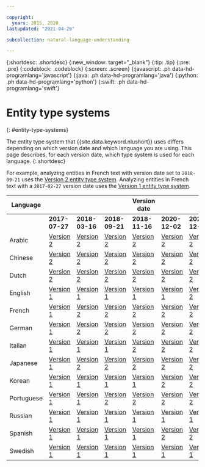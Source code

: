 ```yaml
---

copyright:
  years: 2015, 2020
lastupdated: "2021-04-26"

subcollection: natural-language-understanding

---
```


{:shortdesc: .shortdesc}
{:new_window: target="_blank"}
{:tip: .tip}
{:pre: .pre}
{:codeblock: .codeblock}
{:screen: .screen}
{:javascript: .ph data-hd-programlang='javascript'}
{:java: .ph data-hd-programlang='java'}
{:python: .ph data-hd-programlang='python'}
{:swift: .ph data-hd-programlang='swift'}

# Entity type systems
{: #entity-type-systems}

The entity type system that {{site.data.keyword.nlushort}} uses differs depending on which version date and which language you are using. This page describes, for each version date, which type system is used for each language.
{: shortdesc}

For example, analyzing entities in French text with version date set to `2018-09-21` uses the [Version 2 entity type system][v2]. Analyzing entities in French text with a `2017-02-27` version date uses the [Version 1 entity type system][v1].

| Language |   |   |   | Version date |   |   |
| --- | --- | --- | --- | --- | --- | -- |
|     | **2017-07-27** | **2018-03-16** | **2018-09-21** | **2018-11-16** | **2020-12-02** | **2020-12-09** |
| Arabic | [Version 2][v2] | [Version 2][v2] | [Version 2][v2] | [Version 2][v2] | [Version 2][v2] | [Version 2][v2] |
| Chinese | [Version 2][v2] | [Version 2][v2] | [Version 2][v2] | [Version 2][v2] | [Version 2][v2] | [Version 2][v2] |
| Dutch | [Version 2][v2] | [Version 2][v2] | [Version 2][v2] | [Version 2][v2] | [Version 2][v2] | [Version 2][v2] |
| English | [Version 1][v1] | [Version 1][v1] | [Version 1][v1] | [Version 1][v1] | [Version 1][v1] | [Version 2][v2] |
| French | [Version 1][v1] | [Version 2][v2] | [Version 2][v2] | [Version 2][v2] | [Version 2][v2] | [Version 2][v2] |
| German | [Version 1][v1] | [Version 2][v2] | [Version 2][v2] | [Version 2][v2] | [Version 2][v2] | [Version 2][v2] |
| Italian | [Version 1][v1] | [Version 1][v1] | [Version 1][v1] | [Version 2][v2] | [Version 2][v2] | [Version 2][v2] |
| Japanese | [Version 1][v1] | [Version 2][v2] | [Version 2][v2] | [Version 2][v2] | [Version 2][v2] | [Version 2][v2] |
| Korean | [Version 1][v1] | [Version 1][v1] | [Version 1][v1] | [Version 1][v1] | [Version 2][v2] | [Version 2][v2] |
| Portuguese | [Version 1][v1] | [Version 1][v1] | [Version 2][v2] | [Version 2][v2] | [Version 2][v2] | [Version 2][v2] |
| Russian | [Version 1][v1] | [Version 1][v1] | [Version 1][v1] | [Version 1][v1] | [Version 1][v1] | [Version 1][v1] |
| Spanish | [Version 1][v1] | [Version 1][v1] | [Version 1][v1] | [Version 1][v1] | [Version 2][v2] | [Version 2][v2] |
| Swedish | [Version 1][v1] | [Version 1][v1] | [Version 1][v1] | [Version 1][v1] | [Version 1][v1] | [Version 1][v1] |

<!---
 ## Entity type systems for version 2018-11-16
{: #2018-11-16}

The following entity type systems are used when you set the `version` parameter to `2018-11-16`.

|Language|Entity type system|
| --- | ---|
| English | [Version 1][v1] |
| French | [Version 2][v2] |
| German | [Version 2][v2] |
| Italian | [Version 2][v2] |
| Japanese | [Version 2][v2] |
| Korean | [Version 1][v1] |
| Portuguese | [Version 2][v2] |
| Russian | [Version 1][v1] |
| Spanish | [Version 1][v1] |
| Swedish | [Version 1][v1] |

## Entity type systems for version 2018-09-21
{: #2018-09-21}

The following entity type systems are used when you set the `version` parameter to `2018-09-21`.

|Language|Entity type system|
| --- | ---|
| English | [Version 1][v1] |
| French | [Version 2][v2] |
| German | [Version 2][v2] |
| Italian | [Version 1][v1] |
| Japanese | [Version 2][v2] |
| Korean | [Version 1][v1] |
| Portuguese | [Version 2][v2] |
| Russian | [Version 1][v1] |
| Spanish | [Version 1][v1] |
| Swedish | [Version 1][v1] |


## Entity type systems for version 2018-03-16
{: #2018-03-16}

The following entity type systems are used when you set the `version` parameter to `2018-03-16`.

|Language|Entity type system|
| --- | ---|
| English | [Version 1][v1] |
| French | [Version 2][v2] |
| German | [Version 2][v2] |
| Italian | [Version 1][v1] |
| Japanese | [Version 2][v2] |
| Korean | [Version 1][v1] |
| Portuguese | [Version 1][v1] |
| Russian | [Version 1][v1] |
| Spanish | [Version 1][v1] |
| Swedish | [Version 1][v1] |


## Entity type systems for version 2017-02-27
{: #2017-02-27}

The following entity type systems are used when you set the `version` parameter to `2017-02-27`.

|Language|Entity type system|
| --- | ---|
| English | [Version 1][v1] |
| French | [Version 1][v1] |
| German | [Version 1][v1] |
| Italian | [Version 1][v1] |
| Korean | [Version 1][v1] |
| Portuguese | [Version 1][v1] |
| Russian | [Version 1][v1] |
| Spanish | [Version 1][v1] |
| Swedish | [Version 1][v1] |

--->
[v1]: /docs/natural-language-understanding/?topic=natural-language-understanding-entity-types-version-1
[v2]: /docs/natural-language-understanding/?topic=natural-language-understanding-entity-types-version-2
